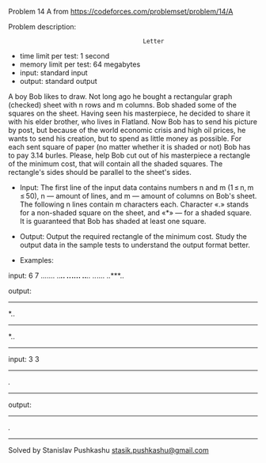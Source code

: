 Problem 14 A from https://codeforces.com/problemset/problem/14/A

Problem description:

                                          Letter
 - time limit per test: 1 second
 - memory limit per test: 64 megabytes
 - input: standard input
 - output: standard output
 
A boy Bob likes to draw. Not long ago he bought a rectangular 
graph (checked) sheet with n rows and m columns. Bob shaded 
some of the squares on the sheet. Having seen his masterpiece, 
he decided to share it with his elder brother, who lives in 
Flatland. Now Bob has to send his picture by post, but because 
of the world economic crisis and high oil prices, he wants to 
send his creation, but to spend as little money as possible. 
For each sent square of paper (no matter whether it is shaded or not) 
Bob has to pay 3.14 burles. Please, help Bob cut out of his
masterpiece a rectangle of the minimum cost, that will 
contain all the shaded squares. The rectangle's sides should 
be parallel to the sheet's sides.

- Input: 
The first line of the input data contains numbers n and m (1 ≤ n, m ≤ 50), 
n — amount of lines, and m — amount of columns on Bob's sheet. 
The following n lines contain m characters each. Character «.» stands 
for a non-shaded square on the sheet, and «*» — for a shaded square. 
It is guaranteed that Bob has shaded at least one square.

 - Output: 
Output the required rectangle of the minimum cost. Study the output 
data in the sample tests to understand the output format better.

 - Examples: 
 
input: 
6 7
.......
..***..
..*....
..***..
..*....
..***..

output: 
***
*..
***
*..
***

input: 
3 3
***
*.*
***

output: 
***
*.*
***

Solved by Stanislav Pushkashu <stasik.pushkashu@gmail.com>
